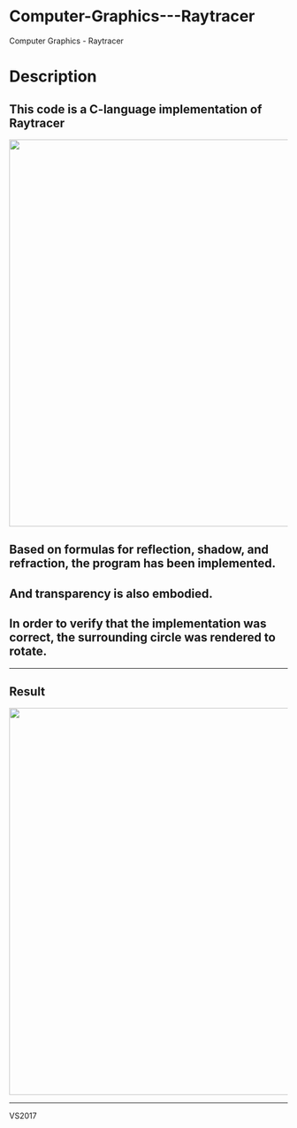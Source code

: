 # Computer-Graphics---Raytracer
Computer Graphics - Raytracer

Description
===========

This code is a C-language implementation of Raytracer
----------------------------------------------

<img width="700" src="https://user-images.githubusercontent.com/44941601/72059037-8c093e80-3314-11ea-9874-9e5957b51c0e.png"> 

Based on formulas for reflection, shadow, and refraction, the program has been implemented.
------------------------------------------------------------------
And transparency is also embodied.
------------------------------------------------------------------
In order to verify that the implementation was correct, the surrounding circle was rendered to rotate.
-------------------------------------------------------------------

<hr/>  

Result  
----------------
<img width="700" src="https://user-images.githubusercontent.com/44941601/72059235-f9b56a80-3314-11ea-8d71-fa709c98013f.gif"> 

<hr/>  
VS2017
